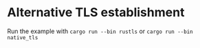 # Alternative TLS establishment

Run the example with `cargo run --bin rustls` or `cargo run --bin native_tls`
